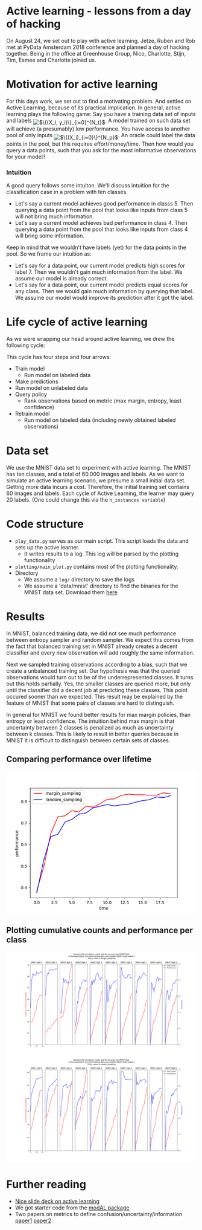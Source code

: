# Active learning - lessons from a day of hacking

On August 24, we set out to play with active learning. Jetze, Ruben and Rob met at PyData Amsterdam 2018 conference and planned a day of hacking together. Being in the office at Greenhouse Group, Nico, Charlotte, Stijn, Tim, Esmee and Charlotte joined us.

# Motivation for active learning
For this days work, we set out to find a motivating problem. And settled on Active Learning, because of its practical implication. In general, active learning plays the following game: Say you have a training data set of inputs and labels <img alt="$\{(X_i, y_i)\}_{i=0}^{N_t}$" src="https://rawgit.com/RobRomijnders/hacking_180824/master/svgs/efb990abf905b992f6b893d871a2831a.svg?invert_in_darkmode" align=middle width="90.16161pt" height="30.279149999999998pt"/>. A model trained on such data set will achieve (a presumably) low performance. You have access to another pool of only inputs <img alt="$\{(X_i)_{i=0}\}^{N_p}$" src="https://rawgit.com/RobRomijnders/hacking_180824/master/svgs/09655fbd607c3a7a48f14a917697ca38.svg?invert_in_darkmode" align=middle width="86.70238499999999pt" height="27.598230000000008pt"/>. An oracle could label the data points in the pool, but this requires effort/money/time. Then how would you query a data points, such that you ask for the most informative observations for your model?

### Intuition
A good query follows some intuiton. We'll discuss intuition for the classification case in a problem with ten classes.

  * Let's say a current model achieves good performance in classs 5. Then querying a data point from the pool that looks like inputs from class 5 will not bring much information.
  * Let's say a current model achieves bad performance in class 4. Then querying a data point from the pool that looks like inputs from class 4 will bring some information.

Keep in mind that we wouldn't have labels (yet) for the data points in the pool. So we frame our intuition as:

  * Let's say for a data point, our current model predicts high scores for label 7. Then we wouldn't gain much information from the label. We assume our model is already correct.
  * Let's say for a data point, our current model predicts equal scores for any class. Then we would gain much information by querying that label. We assume our model would improve its prediction after it got the label.


# Life cycle of active learning
As we were wrapping our head around active learning, we drew the following cycle:

This cycle has four steps and four arrows:

  * Train model
  	* Run model on labeled data
  * Make predictions
   * Run model on unlabeled data
  * Query policy
  	* Rank observations based on metric (max margin, entropy, least confidence)
  * Retrain model
  	* Run model on labeled data (including newly obtained labeled observations)

# Data set
We use the MNIST data set to experiment with active learning. The MNIST has ten classes, and a total of 60.000 images and labels. As we want to simulate an active learning scenario, we presume a small initial data set. Getting more data incurs a cost. Therefore, the initial training set contains 60 images and labels. Each cycle of Active Learning, the learner may query 20 labels. (One could change this via the `n_instances variable`)

# Code structure
  * `play_data.py` serves as our main script. This script loads the data and sets up the active learner.
    * It writes results to a log. This log will be parsed by the plotting functionality
  * `plotting/main_plot.py` contains most of the plotting functionality.
  * Directory
  	* We assume a `log/` directory to save the logs
  	* We assume a 'data/mnist' directory to find the binaries for the MNIST data set. Download them [here](http://yann.lecun.com/exdb/mnist/)

# Results
In MNIST, balanced training data, we did not see much performance between entropy sampler and random sampler. We expect this comes from the fact that balanced training set in MNIST already creates a decent classifier and every new observation will add roughly the same information.

Next we sampled training observations according to a bias, such that we create a unbalanced training set. Our hypothesis was that the queried observations would turn out to be of the underrepresented classes. It turns out this holds partially. Yes, the smaller classes are queried more, but only until the classifier did a decent job at predicting these classes. This point occured sooner than we expected. This result may be explained by the feature of MNIST that some pairs of classes are hard to distinguish.

In general for MNIST we found better results for max margin policies, than entropy or least confidence. The intuition behind max margin is that uncertainty between 2 classes is penalized as much as uncertainty between k classes. This is likely to result in better queries because in MNIST it is difficult to distinguish between certain sets of classes.

## Comparing performance over lifetime
![comparison](https://github.com/RobRomijnders/hacking_180824/blob/master/hacking_180824/im/performance_comparison_random_margin.png?raw=true)

## Plotting cumulative counts and performance per class
![margin_sampling](https://github.com/RobRomijnders/hacking_180824/blob/master/hacking_180824/im/margin_sampling_cumcounts_performance.png?raw=true)
![random_sampling](https://github.com/RobRomijnders/hacking_180824/blob/master/hacking_180824/im/random_sampling_cumcounts_performance.png?raw=true)

# Further reading

  * [Nice slide deck on active learning](https://www.cs.cmu.edu/~tom/10701_sp11/recitations/Recitation_13.pdf)
  * We got starter code from the [modAL package](https://github.com/cosmic-cortex/modAL)
  * Two papers on metrics to define confusion/uncertainty/information [paper1](http://www.mdpi.com/1099-4300/15/4/1464/pdf) [paper2](https://authors.library.caltech.edu/13795/1/MACnc92c.pdf)
